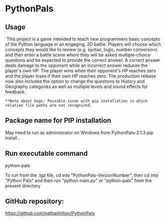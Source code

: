# PythonPals

## Usage
`This project is a game intended to teach new programmers basic concepts of the Python language in an
engaging, 2D battle. Players will choose which concepts they would like to review (e.g. syntax, logic,
number conversion) and then enter a battle scene where they will be asked multiple-choice questions and
be expected to provide the correct answer. A correct answer deals damage to the opponent while an
incorrect answer reduces the player's own HP. The player wins when their opponent's HP reaches zero and
the player loses if their own HP reaches zero. The production release now also includes the option to change the 
questions to History and Geography categories as well as multiple levels and sound effects for feedback.

`**Note about bugs: Possible issue with pip installation in which relative file paths are not recognized.`

## Package name for PIP installation
May need to run as administrator on Windows from PythonPals-2.1.3
pip install . 



## Run executable command 
python-pals

To run from the .tgz file, cd into "PythonPals-VersionNumber", then cd into "Python Pals" and then run "python main.py"
or "python-pals" from the present directory

## GitHub repository:
https://github.com/nathanhilton/PythonPals
